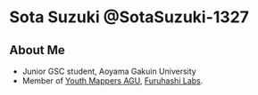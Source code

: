 # Sota Suzuki @SotaSuzuki-1327  
## About Me
* Junior GSC student, Aoyama Gakuin University
* Member of [Youth Mappers AGU](https://github.com/furuhashilab/youthmappers4agu), [Furuhashi Labs](https://github.com/furuhashilab).
